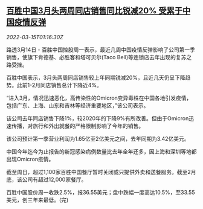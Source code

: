 <!--1647307863000-->
[百胜中国3月头两周同店销售同比锐减20% 受累于中国疫情反弹](https://cn.reuters.com/article/yum-china-march-sale-0314-mon-idCNKCS2LC02Y)
------

<div><i>2022-03-15T01:16:30Z</i></div><p>路透3月14日 - 百胜中国控股周一表示，最近几周中国疫情反弹影响了公司第一季销售，使旗下肯德基、必胜客和塔可贝尔(Taco Bell)等连锁店去年出现的复苏之路受挫。</p><p>百胜中国表示，3月头两周同店销售较上年同期锐减20%，且近几天仍呈下降趋势。此前1-2月同店销售总计下降近4%。</p><p>“进入3月，情况迅速恶化，高传染性的Omicron变异毒株在中国各地引发疫情，包括广东、上海、山东和吉林等经济重要地区，”该公司表示。</p><p>该公司去年同店销售下降1%，较2020年的下降9%有所改善。但由于Omicron迅速传播，对旅行和外出就餐的严格限制影响了今年的销售。</p><p>该公司预计第一季营业利润为1.65亿至2亿美元之间，去年同期为3.42亿美元。</p><p>中国今年迄今为止报告的新冠感染病例数量比去年全年还多，因上海和深圳等地都出现Omicron疫情。</p><p>截至周日，超过1,100家百胜中国餐厅暂时关闭或只提供外卖和送餐服务。截至2月底，该公司有超过12,000家餐厅。</p><p>百胜中国股价周一收跌2.5%，报36.55美元；盘中跌幅一度高达10.5%，至33.55美元，创三年来最低。(完)</p>
